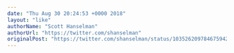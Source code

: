 ```yaml
---
date: "Thu Aug 30 20:24:53 +0000 2018"
layout: "like"
authorName: "Scott Hanselman"
authorUrl: "https://twitter.com/shanselman"
originalPost: "https://twitter.com/shanselman/status/1035262097846759424"
---
```

